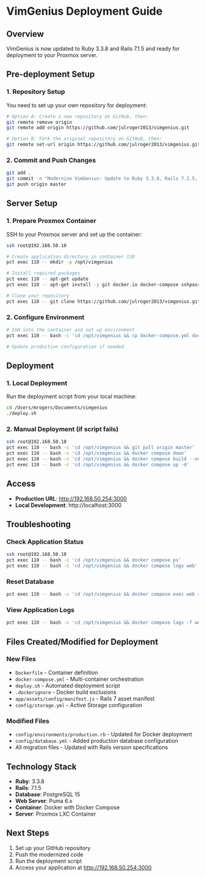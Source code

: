 # VimGenius Deployment Guide

## Overview
VimGenius is now updated to Ruby 3.3.8 and Rails 7.1.5 and ready for deployment to your Proxmox server.

## Pre-deployment Setup

### 1. Repository Setup
You need to set up your own repository for deployment:

```bash
# Option A: Create a new repository on GitHub, then:
git remote remove origin
git remote add origin https://github.com/julroger2013/vimgenius.git

# Option B: Fork the original repository on GitHub, then:
git remote set-url origin https://github.com/julroger2013/vimgenius.git
```

### 2. Commit and Push Changes
```bash
git add .
git commit -m "Modernize VimGenius: Update to Ruby 3.3.8, Rails 7.1.5, and add Docker deployment"
git push origin master
```

## Server Setup

### 1. Prepare Proxmox Container
SSH to your Proxmox server and set up the container:

```bash
ssh root@192.168.50.10

# Create application directory in container 110
pct exec 110 -- mkdir -p /opt/vimgenius

# Install required packages
pct exec 110 -- apt-get update
pct exec 110 -- apt-get install -y git docker.io docker-compose sshpass

# Clone your repository
pct exec 110 -- git clone https://github.com/julroger2013/vimgenius.git /opt/vimgenius
```

### 2. Configure Environment
```bash
# SSH into the container and set up environment
pct exec 110 -- bash -c 'cd /opt/vimgenius && cp docker-compose.yml docker-compose.production.yml'

# Update production configuration if needed
```

## Deployment

### 1. Local Deployment
Run the deployment script from your local machine:

```bash
cd /Users/mrogers/Documents/vimgenius
./deploy.sh
```

### 2. Manual Deployment (if script fails)
```bash
ssh root@192.168.50.10
pct exec 110 -- bash -c 'cd /opt/vimgenius && git pull origin master'
pct exec 110 -- bash -c 'cd /opt/vimgenius && docker compose down'
pct exec 110 -- bash -c 'cd /opt/vimgenius && docker compose build --no-cache'
pct exec 110 -- bash -c 'cd /opt/vimgenius && docker compose up -d'
```

## Access
- **Production URL**: http://192.168.50.254:3000
- **Local Development**: http://localhost:3000

## Troubleshooting

### Check Application Status
```bash
ssh root@192.168.50.10
pct exec 110 -- bash -c 'cd /opt/vimgenius && docker compose ps'
pct exec 110 -- bash -c 'cd /opt/vimgenius && docker compose logs web'
```

### Reset Database
```bash
pct exec 110 -- bash -c 'cd /opt/vimgenius && docker compose exec web rails db:reset'
```

### View Application Logs
```bash
pct exec 110 -- bash -c 'cd /opt/vimgenius && docker compose logs -f web'
```

## Files Created/Modified for Deployment

### New Files
- `Dockerfile` - Container definition
- `docker-compose.yml` - Multi-container orchestration
- `deploy.sh` - Automated deployment script
- `.dockerignore` - Docker build exclusions
- `app/assets/config/manifest.js` - Rails 7 asset manifest
- `config/storage.yml` - Active Storage configuration

### Modified Files
- `config/environments/production.rb` - Updated for Docker deployment
- `config/database.yml` - Added production database configuration
- All migration files - Updated with Rails version specifications

## Technology Stack
- **Ruby**: 3.3.8
- **Rails**: 7.1.5
- **Database**: PostgreSQL 15
- **Web Server**: Puma 6.x
- **Container**: Docker with Docker Compose
- **Server**: Proxmox LXC Container

## Next Steps
1. Set up your GitHub repository
2. Push the modernized code
3. Run the deployment script
4. Access your application at http://192.168.50.254:3000